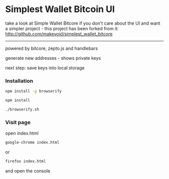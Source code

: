 # Simplest Wallet Bitcoin UI

take a look at Simple Wallet Bitcore if you don't care about the UI and want a simpler project - this project has been forked from it: http://github.com/makevoid/simplest_wallet_bitcore

---

powered by bitcore, zepto.js and handlebars

generate new addresses - shows private keys

next step: save keys into local storage

### Installation

```sh
npm install -g browserify
```

```sh
npm install
```

```sh
./browserify.sh
```

### Visit page

open index.html

```sh
google-chrome index.html
```

or

```sh
firefox index.html
```

and open the console
